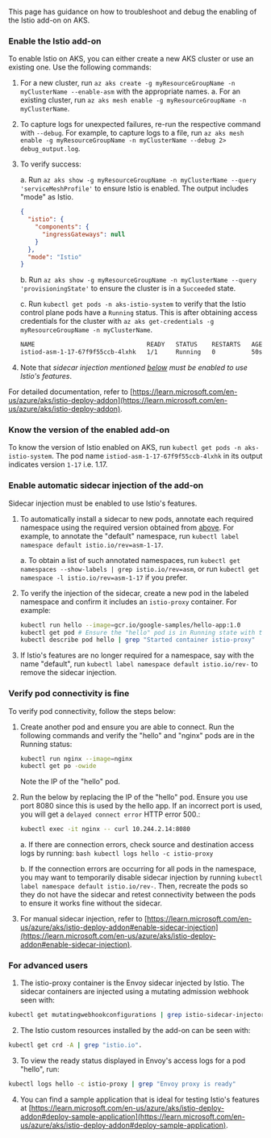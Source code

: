 
This page has guidance on how to troubleshoot and debug the enabling of the Istio add-on on AKS.

### Enable the Istio add-on

To enable Istio on AKS, you can either create a new AKS cluster or use an existing one. Use the following commands:

1. For a new cluster, run `az aks create -g myResourceGroupName -n myClusterName --enable-asm` with the appropriate names.
   a. For an existing cluster, run `az aks mesh enable -g myResourceGroupName -n myClusterName`.
2. To capture logs for unexpected failures, re-run the respective command with `--debug`. For example, to capture logs to a file, run `az aks mesh enable -g myResourceGroupName -n myClusterName --debug 2> debug_output.log`.
3. To verify success:

   a. Run `az aks show -g myResourceGroupName -n myClusterName --query 'serviceMeshProfile'` to ensure Istio is enabled. The output includes "mode" as Istio.

    ```json
    {
      "istio": {
        "components": {
          "ingressGateways": null
        }
      },
      "mode": "Istio"
    }
    ```

   b. Run `az aks show -g myResourceGroupName -n myClusterName --query 'provisioningState'` to ensure the cluster is in a `Succeeded` state.

   c. Run `kubectl get pods -n aks-istio-system` to verify that the Istio control plane pods have a `Running` status. This is after obtaining access credentials for the cluster with `az aks get-credentials -g myResourceGroupName -n myClusterName`.

    ```bash
    NAME                               READY   STATUS    RESTARTS   AGE
    istiod-asm-1-17-67f9f55ccb-4lxhk   1/1     Running   0          50s
    ```
4. Note that *sidecar injection mentioned [below](./README.md#enable-automatic-sidecar-injection-of-the-add-on) must be enabled to use Istio's features*.

For detailed documentation, refer to [https://learn.microsoft.com/en-us/azure/aks/istio-deploy-addon](https://learn.microsoft.com/en-us/azure/aks/istio-deploy-addon). 

### Know the version of the enabled add-on

To know the version of Istio enabled on AKS, run `kubectl get pods -n aks-istio-system`. The pod name `istiod-asm-1-17-67f9f55ccb-4lxhk` in its output indicates version `1-17` i.e. 1.17.

### Enable automatic sidecar injection of the add-on

Sidecar injection must be enabled to use Istio's features. 

1. To automatically install a sidecar to new pods, annotate each required namespace using the required version obtained from [above](./README.md#know-the-version-of-the-enabled-add-on). For example, to annotate the "default" namespace, run `kubectl label namespace default istio.io/rev=asm-1-17`.

    a. To obtain a list of such annotated namespaces, run `kubectl get namespaces --show-labels | grep istio.io/rev=asm`, or run `kubectl get namespace -l istio.io/rev=asm-1-17` if you prefer.

2. To verify the injection of the sidecar, create a new pod in the labeled namespace and confirm it includes an `istio-proxy` container. For example:

    ```bash
    kubectl run hello --image=gcr.io/google-samples/hello-app:1.0
    kubectl get pod # Ensure the "hello" pod is in Running state with two containers.
    kubectl describe pod hello | grep "Started container istio-proxy"
    ```

3. If Istio's features are no longer required for a namespace, say with the name "default", run `kubectl label namespace default istio.io/rev-` to remove the sidecar injection.

### Verify pod connectivity is fine

To verify pod connectivity, follow the steps below:

1. Create another pod and ensure you are able to connect. Run the following commands and verify the "hello" and "nginx" pods are in the Running status:
    ```bash
    kubectl run nginx --image=nginx
    kubectl get po -owide
    ```
   Note the IP of the "hello" pod.

2. Run the below by replacing the IP of the "hello" pod. Ensure you use port 8080 since this is used by the hello app. If an incorrect port is used, you will get a `delayed connect error` HTTP error 500.:
    ```bash
    kubectl exec -it nginx -- curl 10.244.2.14:8080
    ```

    a. If there are connection errors, check source and destination access logs by running:
        ```bash
        kubectl logs hello -c istio-proxy
        ```

    b. If the connection errors are occurring for all pods in the namespace, you may want to temporarily disable sidecar injection by running `kubectl label namespace default istio.io/rev-`. Then, recreate the pods so they do not have the sidecar and retest connectivity between the pods to ensure it works fine without the sidecar.

3. For manual sidecar injection, refer to [https://learn.microsoft.com/en-us/azure/aks/istio-deploy-addon#enable-sidecar-injection](https://learn.microsoft.com/en-us/azure/aks/istio-deploy-addon#enable-sidecar-injection).

### For advanced users

1. The istio-proxy container is the Envoy sidecar injected by Istio. The sidecar containers are injected using a mutating admission webhook seen with:

```bash
kubectl get mutatingwebhookconfigurations | grep istio-sidecar-injector
```

2. The Istio custom resources installed by the add-on can be seen with:
```bash
kubectl get crd -A | grep "istio.io".
```

3. To view the ready status displayed in Envoy's access logs for a pod "hello", run:

```bash
kubectl logs hello -c istio-proxy | grep "Envoy proxy is ready"
```

4. You can find a sample application that is ideal for testing Istio's features at [https://learn.microsoft.com/en-us/azure/aks/istio-deploy-addon#deploy-sample-application](https://learn.microsoft.com/en-us/azure/aks/istio-deploy-addon#deploy-sample-application).
